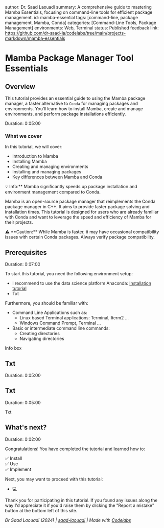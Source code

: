 author: Dr. Saad Laouadi
summary: A comprehensive guide to mastering Mamba Essentials, focusing on command-line tools for efficient package management.
id: mamba-essential
tags: [command-line, package management, Mamba, Conda]
categories: [Command-Line Tools, Package Management]
environments: Web, Terminal
status: Published
feedback link: https://github.com/dr-saad-la/codelabs/tree/main/projects-markdown/mamba-essentials


<!-- ============================================= -->
# Mamba Package Manager Tool Essentials

## Overview
This tutorial provides an essential guide to using the Mamba package manager, a faster alternative to `Conda` for managing packages and environments. You'll learn how to install Mamba, create and manage environments, and perform package installations efficiently.

Duration: 0:05:00

### What we cover
In this tutorial, we will cover:
- Introduction to Mamba
- Installing Mamba
- Creating and managing environments
- Installing and managing packages
- Key differences between Mamba and Conda


<aside class="positive">
💡 Info:** Mamba significantly speeds up package installation and environment management compared to Conda.
</aside>

Mamba is an open-source package manager that reimplements the Conda package manager in C++. It aims to provide faster package solving and installation times. This tutorial is designed for users who are already familiar with Conda and want to leverage the speed and efficiency of Mamba for their projects.

<aside class="negative">
⚠️ **Caution:** While Mamba is faster, it may have occasional compatibility issues with certain Conda packages. Always verify package compatibility.
</aside>


<!-- ================================================== -->
## Prerequisites



Duration: 0:07:00

To start this tutorial, you need the following environment setup:

- I recommend to use the data science platform Anaconda: [Installation tutorial]()
- Txt

Furthermore, you should be familiar with:

- Command Line Applications such as:
	- Linux based Terminal applications: Terminal, Iterm2 ...
	- Windows Command Prompt, Terminal ...
- Basic or intermediate command line commands:
	- Creating directories
	- Navigating directories 
	
<aside class="positive">
Info box
</aside>

<!-- ------------------------ -->
## Txt

Duration: 0:05:00




<!-- ------------------------ -->
## Txt

Duration: 0:05:00

Txt

<!-- ------------------------ -->
## What's next?

Duration: 0:02:00

Congratulations! You have completed the tutorial and learned how to:

✅ Install  
✅ Use  
✅ Implement  

Next, you may want to proceed with this tutorial:

- 💻[](https://dr-saad-la.github.io/codelabs/codelabs/CODELAB_NAME)


Thank you for participating in this tutorial. If you found any issues along the way I'd appreciate it if you'd raise them by clicking the "Report a mistake" button at the bottom left of this site.

*Dr Saad Laouadi (2024) | [saad-laouadi](https://www.dr-saad-la.github.io) | Made with [Codelabs](https://github.com/googlecodelabs/tools)*
